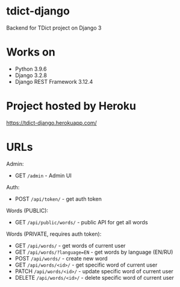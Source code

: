 # tdict-django
Backend for TDict project on Django 3

# Works on
- Python 3.9.6
- Django 3.2.8
- Django REST Framework 3.12.4

# Project hosted by Heroku
https://tdict-django.herokuapp.com/

# URLs

Admin:
- GET `/admin` - Admin UI

Auth:
- POST `/api/token/` - get auth token

Words (PUBLIC):
- GET `/api/public/words/` - public API for get all words

Words (PRIVATE, requires auth token):
- GET `/api/words/` - get words of current user
- GET `/api/words/?language=EN` - get words by language (EN/RU)
- POST `/api/words/` - create new word
- GET `/api/words/<id>/` - get specific word of current user
- PATCH `/api/words/<id>/` - update specific word of current user
- DELETE `/api/words/<id>/` - delete specific word of current user
